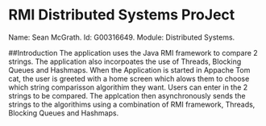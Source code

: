 # RMI Distributed Systems ProJect

Name: Sean McGrath.
Id: G00316649.
Module: Distributed Systems.

##Introduction 
The application uses the Java RMI framework to compare 2 strings. The application also incorpoates the use of Threads,
Blocking Queues and Hashmaps. When the Application is started in Appache Tom cat, the user is greeted with a home screen which 
alows them to choose which string comparisson algorithim they want. Users can enter in the 2 strings to be compared. The applcation 
then asynchronously sends the strings to the algorithims using a combination of RMI framework, Threads, Blocking Queues and Hashmaps.
